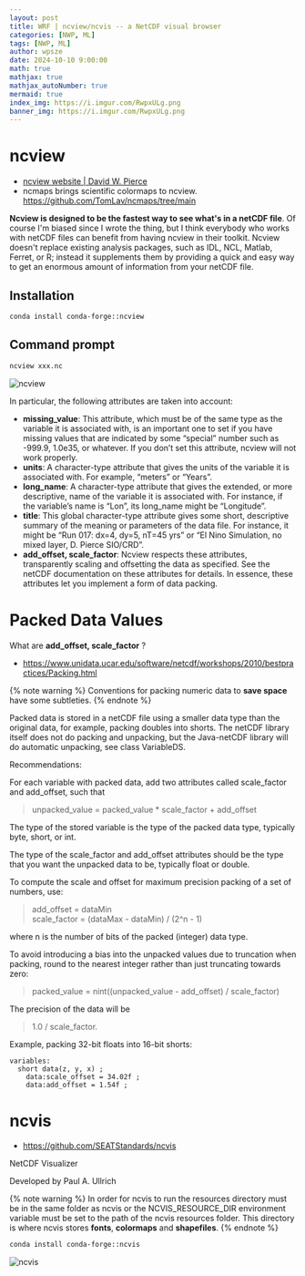 ```yaml
---
layout: post
title: WRF | ncview/ncvis -- a NetCDF visual browser
categories: [NWP, ML]
tags: [NWP, ML]
author: wpsze
date: 2024-10-10 9:00:00
math: true
mathjax: true
mathjax_autoNumber: true
mermaid: true
index_img: https://i.imgur.com/RwpxULg.png
banner_img: https://i.imgur.com/RwpxULg.png
---
```


# ncview

- [ncview website | David W. Pierce](https://cirrus.ucsd.edu/~pierce/software/ncview/index.html)
- ncmaps brings scientific colormaps to ncview. <https://github.com/TomLav/ncmaps/tree/main>

**Ncview is designed to be the fastest way to see what's in a netCDF file**. Of course I'm biased since I wrote the thing, but I think everybody who works with netCDF files can benefit from having ncview in their toolkit. Ncview doesn't replace existing analysis packages, such as IDL, NCL, Matlab, Ferret, or R; instead it supplements them by providing a quick and easy way to get an enormous amount of information from your netCDF file.

## Installation

```sh
conda install conda-forge::ncview
```

## Command prompt

```sh
ncview xxx.nc
```

![ncview](https://i.imgur.com/lGIE5ba.png)

In particular, the following attributes are taken into account:

- **missing_value**: This attribute, which must be of the same type as the variable it is associated with, is an important one to set if you have missing values that are indicated by some “special” number such as -999.9, 1.0e35, or whatever. If you don’t set this attribute, ncview will not work properly.
- **units**: A character-type attribute that gives the units of the variable it is associated with. For example, “meters” or “Years”.
- **long_name**: A character-type attribute that gives the extended, or more descriptive, name of the variable it is associated with. For instance, if the variable’s name is “Lon”, its long_name might be “Longitude”.
- **title**: This global character-type attribute gives some short, descriptive summary of the meaning or parameters of the data file. For instance, it might be “Run 017: dx=4, dy=5, nT=45 yrs” or “El Nino Simulation, no mixed layer, D. Pierce SIO/CRD”.
- **add_offset, scale_factor**: Ncview respects these attributes, transparently scaling and offsetting the data as specified. See the netCDF documentation on these attributes for details. In essence, these attributes let you implement a form of data packing.


# Packed Data Values

What are **add_offset, scale_factor** ?

- <https://www.unidata.ucar.edu/software/netcdf/workshops/2010/bestpractices/Packing.html>

{% note warning %}
Conventions for packing numeric data to **save space** have some subtleties.
{% endnote %}

Packed data is stored in a netCDF file using a smaller data type than the original data, for example, packing doubles into shorts. The netCDF library itself does not do packing and unpacking, but the Java-netCDF library will do automatic unpacking, see class VariableDS.

Recommendations:

For each variable with packed data, add two attributes called scale_factor and add_offset, such that

> unpacked_value = packed_value * scale_factor + add_offset
  
The type of the stored variable is the type of the packed data type, typically byte, short, or int.

The type of the scale_factor and add_offset attributes should be the type that you want the unpacked data to be, typically float or double.

To compute the scale and offset for maximum precision packing of a set of numbers, use:

> add_offset = dataMin\
> scale_factor = (dataMax - dataMin) / (2^n - 1)
  
where n is the number of bits of the packed (integer) data type.	
  
To avoid introducing a bias into the unpacked values due to truncation when packing, round to the nearest integer rather than just truncating towards zero:

> packed_value = nint((unpacked_value - add_offset) / scale_factor)
  
The precision of the data will be 

> 1.0 / scale_factor.

Example, packing 32-bit floats into 16-bit shorts:

```text
variables:
  short data(z, y, x) ;
    data:scale_offset = 34.02f ;
    data:add_offset = 1.54f ;
```

# ncvis

- <https://github.com/SEATStandards/ncvis>

NetCDF Visualizer

Developed by Paul A. Ullrich

{% note warning %}
In order for ncvis to run the resources directory must be in the same folder as ncvis or the NCVIS_RESOURCE_DIR environment variable must be set to the path of the ncvis resources folder. This directory is where ncvis stores **fonts**, **colormaps** and **shapefiles**.
{% endnote %}

```sh
conda install conda-forge::ncvis
```

![ncvis](https://user-images.githubusercontent.com/5330916/187129223-b9d47718-fff3-4fd9-8efb-4f71bd86d3e2.png)
